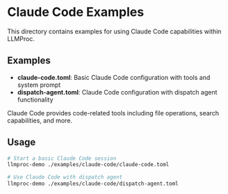 # Claude Code Examples

This directory contains examples for using Claude Code capabilities within LLMProc.

## Examples

- **claude-code.toml**: Basic Claude Code configuration with tools and system prompt
- **dispatch-agent.toml**: Claude Code configuration with dispatch agent functionality

Claude Code provides code-related tools including file operations, search capabilities, and more.

## Usage

```bash
# Start a basic Claude Code session
llmproc-demo ./examples/claude-code/claude-code.toml

# Use Claude Code with dispatch agent
llmproc-demo ./examples/claude-code/dispatch-agent.toml
```
